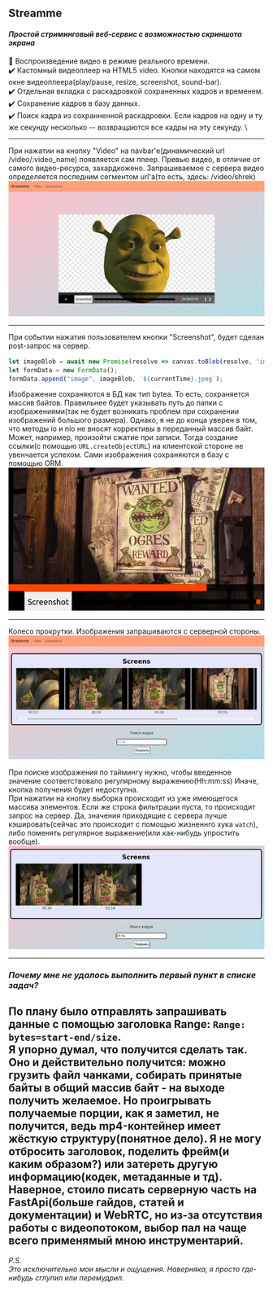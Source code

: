## Streamme

#### *Простой стриминговый веб-сервис с возможностью скриншота экрана*

:black_square_button: Воспроизведение видео в режиме реального времени. \
:heavy_check_mark: Кастомный видеоплеер на HTML5 video. 
Кнопки находятся на самом окне видеоплеера(play/pause, resize, screenshot, sound-bar). \
:heavy_check_mark: Отдельная вкладка с раскадровкой сохраненных кадров и временем.
:heavy_check_mark: Сохранение кадров в базу данных. \
:heavy_check_mark: Поиск кадра из сохранненной раскадровки. 
Если кадров на одну и ту же секунду несколько -- возвращаются все кадры на эту секунду. \

----

При нажатии на кнопку "Video" на navbar'е(динамический url /video/:video_name) 
появляется сам плеер. Превью видео, в отличие от самого видео-ресурса, захардкожено. 
Запрашиваемое с сервера видео определяется последним сегментом url'а(то есть, здесь: /video/shrek)
!["shrek_face"](assets/shrek_face.png)

----

При событии нажатия пользователем кнопки "Screenshot", будет сделан post-запрос на сервер.
```js
let imageBlob = await new Promise(resolve => canvas.toBlob(resolve, 'image/jpeg'));
let formData = new FormData();
formData.append("image", imageBlob, `${currentTime}.jpeg`);
```
Изображение сохраняются в БД как тип bytea. То есть, сохраняется массив байтов. 
Правильнее будет указывать путь до папки с изображениями(так не будет возникать проблем 
при сохранении изображений большого размера). Однако, я не до конца уверен в том, что методы 
io и nio не вносят коррективы в переданный массив байт. Может, например, произойти сжатие при записи. 
Тогда создание ссылки(с помощью `URL.createObjectURL`) на клиентской стороне не увенчается успехом.
Сами изображения сохраняются в базу с помощью ORM.
!["wanted_ogres"](assets/wanted_ogres.png)

----

Колесо прокрутки. Изображения запрашиваются с серверной стороны. 
!["screens"](assets/screens.png)


При поиске изображения по таймингу нужно, чтобы введенное значение соответствовало регулярному выражению(Hh:mm:ss)
Иначе, кнопка получения будет недоступна. \
При нажатии на кнопку выборка происходит из уже имеющегося массива элементов. 
Если же строка фильтрации пуста, то происходит запрос на сервер. 
Да, значения приходящие с сервера лучше кэшировать(сейчас это происходит с помощью жизненнго хука `watch`), 
либо поменять регулярное выражение(или как-нибудь упростить вообще).
!["viborka"](assets/viborka.png)

----

### *Почему мне не удалось выполнить первый пункт в списке задач?*
По плану было отправлять запрашивать данные с помощью заголовка Range: `Range: bytes=start-end/size`. \
Я упорно думал, что получится сделать так. Оно и действительно получится: можно грузить файл чанками, 
собирать принятые байты в общий массив байт - на выходе получить желаемое. Но проигрывать получаемые порции, 
как я заметил, не получится, ведь mp4-контейнер имеет жёсткую структуру(понятное дело). 
Я не могу отбросить заголовок, поделить фрейм(и каким образом?) или затереть другую информацию(кодек, метаданные и тд).\
Наверное, стоило писать серверную часть на FastApi(больше гайдов, статей и документации) и WebRTC, 
но из-за отсутствия работы с видеопотоком, выбор пал на чаще всего применямый мною инструментарий.
----

*P.S. \
    Это исключительно мои мысли и ощущения. Наверняка, я просто где-нибудь сглупил или перемудрил.*
